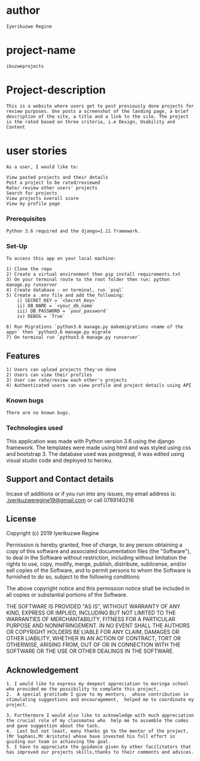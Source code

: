 # author
    Iyerikuzwe Regine
# project-name
    ikuzweprojects
# Project-description

    This is a website where users get to post previously done projects for review purposes. One posts a screenshot of the landing page, a brief description of the site, a title and a link to the site. The project is the rated based on three criteria, i.e Design, Usability and Content
# user stories
    As a user, I would like to:

    View posted projects and their details
    Post a project to be rated/reviewed
    Rate/ review other users' projects
    Search for projects 
    View projects overall score
    View my profile page

### Prerequisites

    Python 3.6 required and the django=1.11 framework.

### Set-Up

    To access this app on your local machine:

    1) Clone the repo
    2) Create a virtual environment then pip install requirements.txt
    3) On your terminal route to the root folder then run: python manage.py runserver
    4) Create database - on terminal, run `psql`
    5) Create a .env file and add the following:
        i) SECRET_KEY = `<Secret_Key>`
        ii) DB_NAME = `<your_db_name`
        iii) DB_PASSWORD = `your_password`
        iv) DEBUG = `True`
   
    6) Run Migrations `python3.6 manage.py makemigrations <name of the app>` then `python3.6 manage.py migrate`
    7) On terminal run `python3.6 manage.py runserver`

## Features
    1) Users can upload projects they've done
    2) Users can view their profiles
    3) User can rate/review each other's projects
    4) Authenticated users can view profile and project details using API


### Known bugs

    There are no known bugs.

### Technologies used

This application was made with Python version 3.6 using the django framework. The templates were made using html and was styled using css and bootstrap 3. The database used was postgresql, it was edited using visual studio code and deployed to heroku.

## Support and Contact details
Incase of additions or if you run into any issues, my email address is: .iyerikuzweregine19@gmail.com
or call 0789140216

## License

Copyright (c) 2019 Iyerikuzwe Regine

Permission is hereby granted, free of charge, to any person obtaining a copy of this software and associated documentation files (the "Software"), to deal in the Software without restriction, including without limitation the rights to use, copy, modify, merge, publish, distribute, sublicense, and/or sell copies of the Software, and to permit persons to whom the Software is furnished to do so, subject to the following conditions:

The above copyright notice and this permission notice shall be included in all copies or substantial portions of the Software.

THE SOFTWARE IS PROVIDED "AS IS", WITHOUT WARRANTY OF ANY KIND, EXPRESS OR IMPLIED, INCLUDING BUT NOT LIMITED TO THE WARRANTIES OF MERCHANTABILITY, FITNESS FOR A PARTICULAR PURPOSE AND NONINFRINGEMENT. IN NO EVENT SHALL THE AUTHORS OR COPYRIGHT HOLDERS BE LIABLE FOR ANY CLAIM, DAMAGES OR OTHER LIABILITY, WHETHER IN AN ACTION OF CONTRACT, TORT OR OTHERWISE, ARISING FROM, OUT OF OR IN CONNECTION WITH THE SOFTWARE OR THE USE OR OTHER DEALINGS IN THE SOFTWARE.

## Acknowledgement
    1. I would like to express my deepest appreciation to moringa school who provided me the possibility to complete this project.
    2.  A special gratitude I give to my mentors,  whose contribution in stimulating suggestions and encouragement,  helped me to coordinate my project.

    3. Furthermore I would also like to acknowledge with much appreciation the crucial role of my classmates who  help me to assemble the codes and gave suggestion about the task.
    4.  Last but not least, many thanks go to the mentor of the project, [Mr Saphani,Mr Aristote] whose have invested his full effort in guiding our team in achieving the goal.
    5. I have to appreciate the guidance given by other facilitators that has improved our projects skills,thanks to their comments and advices.
